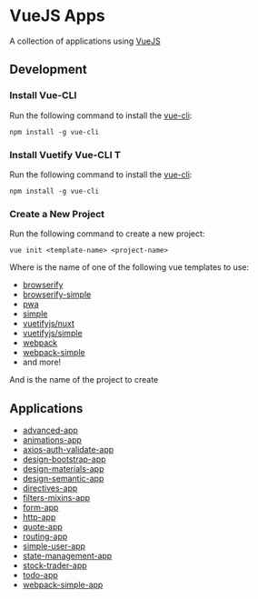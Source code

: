 # VueJS Apps

A collection of applications using [VueJS](https://vuejs.org/)

## Development

### Install Vue-CLI

Run the following command to install the [vue-cli](https://github.com/vuejs/vue-cli):

```
npm install -g vue-cli
```

### Install Vuetify Vue-CLI T

Run the following command to install the [vue-cli](https://github.com/vuejs/vue-cli):

```
npm install -g vue-cli
```

### Create a New Project

Run the following command to create a new project:

```
vue init <template-name> <project-name>
```

Where *<template-name>* is the name of one of the following vue templates to use:

- [browserify](https://github.com/vuejs-templates/browserify)
- [browserify-simple](https://github.com/vuejs-templates/browserify-simple)
- [pwa](https://github.com/vuejs-templates/pwa)
- [simple](https://github.com/vuejs-templates/simple)
- [vuetifyjs/nuxt](https://github.com/vuetifyjs/nuxt)
- [vuetifyjs/simple](https://github.com/vuetifyjs/simple)
- [webpack](https://github.com/vuejs-templates/webpack)
- [webpack-simple](https://github.com/vuejs-templates/webpack-simple)
- and more!

And *<project-name>* is the name of the project to create

## Applications

- [advanced-app](https://github.com/djedi-knight/vuejs-apps/tree/master/advanced-app)
- [animations-app](https://github.com/djedi-knight/vuejs-apps/tree/master/animations-app)
- [axios-auth-validate-app](https://github.com/djedi-knight/vuejs-apps/tree/master/axios-auth-validate-app-app)
- [design-bootstrap-app](https://github.com/djedi-knight/vuejs-apps/tree/master/design-bootstrap-app)
- [design-materials-app](https://github.com/djedi-knight/vuejs-apps/tree/master/design-materials-app)
- [design-semantic-app](https://github.com/djedi-knight/vuejs-apps/tree/master/design-semantic-app)
- [directives-app](https://github.com/djedi-knight/vuejs-apps/tree/master/directives-app)
- [filters-mixins-app](https://github.com/djedi-knight/vuejs-apps/tree/master/filters-mixins-app)
- [form-app](https://github.com/djedi-knight/vuejs-apps/tree/master/form-app)
- [http-app](https://github.com/djedi-knight/vuejs-apps/tree/master/http-app)
- [quote-app](https://github.com/djedi-knight/vuejs-apps/tree/master/quote-app)
- [routing-app](https://github.com/djedi-knight/vuejs-apps/tree/master/routing-app)
- [simple-user-app](https://github.com/djedi-knight/vuejs-apps/tree/master/simple-user-app)
- [state-management-app](https://github.com/djedi-knight/vuejs-apps/tree/master/state-management-app)
- [stock-trader-app](https://github.com/djedi-knight/vuejs-apps/tree/master/stock-trader-app)
- [todo-app](https://github.com/djedi-knight/vuejs-apps/tree/master/todo-app)
- [webpack-simple-app](https://github.com/djedi-knight/vuejs-apps/tree/master/webpack-simple-app)
